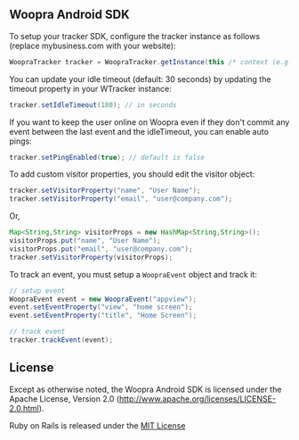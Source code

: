 ## Woopra Android SDK

To setup your tracker SDK, configure the tracker instance as follows (replace mybusiness.com with your website):

``` java
WoopraTracker tracker = WoopraTracker.getInstance(this /* context (e.g. activity) */).getTracker("mybusiness.com");
```

You can update your idle timeout (default: 30 seconds) by updating the timeout property in your WTracker instance:

``` java
tracker.setIdleTimeout(180); // in seconds
```

If you want to keep the user online on Woopra even if they don't commit any event between the last event and the idleTimeout, you can enable auto pings:

``` java
tracker.setPingEnabled(true); // default is false
```

To add custom visitor properties, you should edit the visitor object:

``` java
tracker.setVisitorProperty("name", "User Name");
tracker.setVisitorProperty("email", "user@company.com");
```

Or,

``` java
Map<String,String> visitorProps = new HashMap<String,String>();
visitorProps.put("name", "User Name");
visitorProps.put("email", "user@company.com");
tracker.setVisitorProperty(visitorProps);
```

To track an event, you must setup a `WoopraEvent` object and track it:

``` java
// setup event
WoopraEvent event = new WoopraEvent("appview");
event.setEventProperty("view", "home screen");
event.setEventProperty("title", "Home Screen");

// track event
tracker.trackEvent(event);
```

## License

Except as otherwise noted, the Woopra Android SDK is licensed under the Apache License, Version 2.0 (http://www.apache.org/licenses/LICENSE-2.0.html).

Ruby on Rails is released under the [MIT License](http://www.opensource.org/licenses/MIT)

